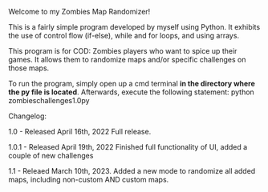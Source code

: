 Welcome to my Zombies Map Randomizer!

This is a fairly simple program developed by myself using Python.
It exhibits the use of control flow (if-else), while and for loops, and using arrays.

This program is for COD: Zombies players who want to spice up their games.
It allows them to randomize maps and/or specific challenges on those maps.

To run the program, simply open up a cmd terminal **in the directory where the py file is located**.
Afterwards, execute the following statement:
python zombieschallenges1.0py

Changelog:

1.0  - Released April 16th,  2022
Full release.

1.0.1 - Released April 19th, 2022 Finished full functionality of UI, added a couple of new challenges

1.1 - Releaed March 10th, 2023. Added a new mode to randomize all added maps, including non-custom AND custom maps.

